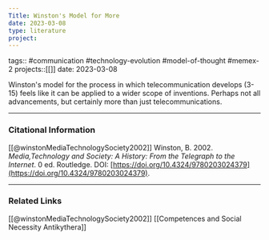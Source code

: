 ```yaml
---
Title: Winston's Model for More
date: 2023-03-08
type: literature
project:
---
```

tags:: #communication #technology-evolution #model-of-thought #memex-2 
projects::[[]]
date: 2023-03-08

Winston's model for the process in which telecommunication develops (3-15) feels like it can be applied to a wider scope of inventions. Perhaps not all advancements, but certainly more than just telecommunications.

---
### Citational Information

[[@winstonMediaTechnologySociety2002]]
Winston, B. 2002. _Media,Technology and Society: A History: From the Telegraph to the Internet_. 0 ed. Routledge. DOI: [https://doi.org/10.4324/9780203024379](https://doi.org/10.4324/9780203024379).

---

### Related Links

[[@winstonMediaTechnologySociety2002]]
[[Competences and Social Necessity Antikythera]]